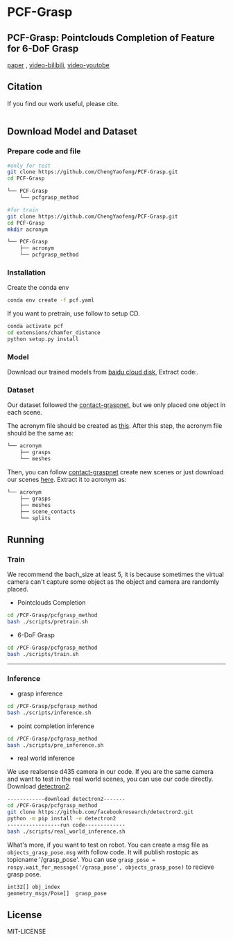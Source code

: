 # PCF-Grasp

## PCF-Grasp: Pointclouds Completion of Feature for 6-DoF Grasp

[paper]() , [video-bilibili](), [video-youtobe]()

## Citation
If you find our work useful, please cite.
```latex
```

## Download Model and Dataset

### Prepare code and file

```bash
#only for test
git clone https://github.com/ChengYaofeng/PCF-Grasp.git
cd PCF-Grasp

└── PCF-Grasp
    └── pcfgrasp_method

#for train
git clone https://github.com/ChengYaofeng/PCF-Grasp.git
cd PCF-Grasp
mkdir acronym

└── PCF-Grasp
    ├── acronym
    └── pcfgrasp_method
```

### Installation

Create the conda env

```bash
conda env create -f pcf.yaml
```

If you want to pretrain, use follow to setup CD.

```bash
conda activate pcf
cd extensions/chamfer_distance
python setup.py install
```

### Model

Download our trained models from [baidu cloud disk](), Extract code:.

### Dataset

Our dataset followed the [contact-graspnet](https://github.com/NVlabs/contact_graspnet), but we only placed one object in each scene.

The acronym file should be created as [this](https://github.com/NVlabs/acronym#using-the-full-acronym-dataset). After this step, the acronym file should be the same as:

```bash
└── acronym
    ├── grasps
    └── meshes
```

Then, you can follow [contact-graspnet](https://github.com/NVlabs/contact_graspnet) create new scenes or just download our scenes [here](). Extract it to acronym as:

```bash
└── acronym
    ├── grasps
    ├── meshes
    ├── scene_contacts
    └── splits
```

## Running
### Train
We recommend the bach_size at least 5, it is because sometimes the virtual camera can't capture some object as the object and camera are randomly placed.
+ Pointclouds Completion
```bash
cd /PCF-Grasp/pcfgrasp_method
bash ./scripts/pretrain.sh
```

+ 6-DoF Grasp
```bash
cd /PCF-Grasp/pcfgrasp_method
bash ./scripts/train.sh
```
---
### Inference
+ grasp inference

```bash
cd /PCF-Grasp/pcfgrasp_method
bash ./scripts/inference.sh
```

+ point completion inference

```bash
cd /PCF-Grasp/pcfgrasp_method
bash ./scripts/pre_inference.sh
```

+ real world inference

We use realsense d435 camera in our code. If you are the same camera and want to test in the real world scenes, you can use our code directly. Download [detectron2](https://detectron2.readthedocs.io/en/latest/tutorials/install.html).

```bash
------------download detectron2-------
cd /PCF-Grasp/pcfgrasp_method
git clone https://github.com/facebookresearch/detectron2.git
python -m pip install -e detectron2
-----------------run code-------------
bash ./scripts/real_world_inference.sh
```

What's more, if you want to test on robot. You can create a msg file as `objects_grasp_pose.msg` with follow code. It will publish rostopic as topicname '/grasp_pose'. You can use `grasp_pose = rospy.wait_for_message('/grasp_pose', objects_grasp_pose)` to recieve grasp pose.

```bash
int32[] obj_index
geometry_msgs/Pose[]  grasp_pose
```

## License
MIT-LICENSE
